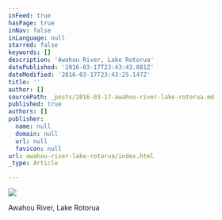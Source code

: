 ```yaml
---
inFeed: true
hasPage: true
inNav: false
inLanguage: null
starred: false
keywords: []
description: 'Awahou River, Lake Rotorua'
datePublished: '2016-03-17T23:43:43.081Z'
dateModified: '2016-03-17T23:43:25.147Z'
title: ''
author: []
sourcePath: _posts/2016-03-17-awahou-river-lake-rotorua.md
published: true
authors: []
publisher:
  name: null
  domain: null
  url: null
  favicon: null
url: awahou-river-lake-rotorua/index.html
_type: Article

---
```

![](https://the-grid-user-content.s3-us-west-2.amazonaws.com/f2f792d2-9bd7-4b8d-89d3-0caaa29164f4.jpg)

Awahou River, Lake Rotorua